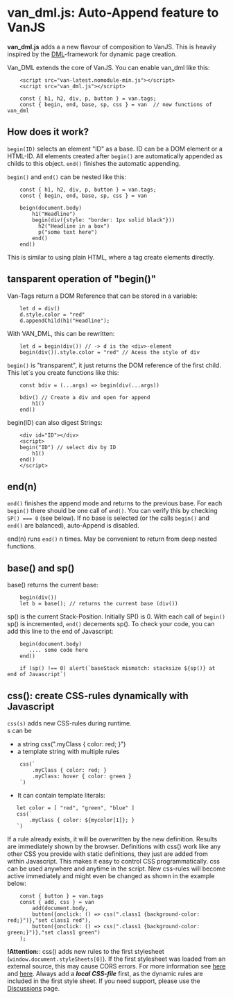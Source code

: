 # van_dml.js: Auto-Append feature to VanJS

**van_dml.js** adds a a new flavour of composition to VanJS. This is heavily inspired by the [DML](https://github.com/efpage/dml)-framework for dynamic page creation.

Van_DML extends the core of VanJS. You can enable van_dml like this:
```JS
    <script src="van-latest.nomodule-min.js"></script>
    <script src="van_dml.js"></script>

    const { h1, h2, div, p, button } = van.tags;
    const { begin, end, base, sp, css } = van  // new functions of van_dml
```
## How does it work?
`begin(ID)` selects an element "ID" as a base. ID can be a DOM element or a HTML-ID. All elements created after `begin()` are automatically appended as childs to this object.
`end()` finishes the automatic appending.

`begin()` and `end()` can be nested like this:
```JS
    const { h1, h2, div, p, button } = van.tags;
    const { begin, end, base, sp, css } = van
    
    beign(document.body)
        h1("Headline")
        begin(div({style: "border: 1px solid black"}))
          h2("Headline in a box")
          p("some text here")
        end()
    end()
```
This is similar to using plain HTML, where a tag create elements directly.

## tansparent operation of "begin()"

Van-Tags return a DOM Reference that can be stored in a variable:
```JS
    let d = div()
    d.style.color = "red"
    d.appendChild(h1("Headline");
```
With VAN_DML, this can be rewritten:
```JS
    let d = begin(div()) // -> d is the <div>-element
    begin(div()).style.color = "red" // Acess the style of div
```
`begin()` is "transparent", it just returns the DOM reference of the first child. This let´s you create functions like this:
```JS
    const bdiv = (...args) => begin(div(...args))
    
    bdiv() // Create a div and open for append
        h1()
    end()
```
begin(ID) can also digest Strings:
```JS
    <div id="ID"></div>
    <script>
    begin("ID") // select div by ID
        h1()
    end()
    </script>
```

## end(n)

`end()` finishes the append mode and returns to the previous base. For each `begin()` there should be one call of `end()`. You can verify this by checking `SP() === 0` (see below). 
If no base is selected (or the calls `begin()` and `end()` are balanced), auto-Append is disabled. 

end(n) runs `end()` n times. May be convenient to return from deep nested functions.

## base() and sp()

base() returns the current base:
```JS
    begin(div()) 
    let b = base(); // returns the current base (div())
```

sp() is the current Stack-Position. Initially SP() is 0. With each call of `begin()` sp() is incremented, `end()` decements sp().
To check your code, you can add this line to the end of Javascript:
```JS
    begin(document.body) 
       .... some code here
    end()
    
    if (sp() !== 0) alert(`baseStack mismatch: stacksize ${sp()} at end of Javascript`)
```

## css(): create CSS-rules dynamically with Javascript

`css(s)` adds new CSS-rules during runtime.  
s can be 
- a string css(".myClass { color: red; }") 
- a template string with multiple rules
```JS
    css(`
        .myClass { color: red; }
        .myClass: hover { color: green }
    `)
 ```
 - It can contain template literals: 
 ```JS
    let color = [ "red", "green", "blue" ]
    css(`
        .myClass { color: ${mycolor[1]}; }
    `)
```
If a rule already exists, it will be overwritten by the new definition. Results are immediately shown by the browser. Definitions with css() work like any other CSS you provide with static definitions, they just are added from within Javascript. This makes it easy to control CSS programmatically. css can be used anywhere and anytime in the script. New css-rules will become active immediately and might even be changed as shown in the example below:
```JS
    const { button } = van.tags
    const { add, css } = van
        add(document.body,
        button({onclick: () => css(".class1 {background-color: red;}")},"set class1 red"),
        button({onclick: () => css(".class1 {background-color: green;}")},"set class1 green")
    );
```
**!Attention:**: css() adds new rules to the first stylesheet (`window.document.styleSheets[0]`). If the first stylesheet was loaded from an external source, this may cause CORS errors. For more information see [here](https://davidwalsh.name/add-rules-stylesheets) and [here](https://stackoverflow.com/questions/49088507/cannot-access-rules-in-external-cssstylesheet). Always add a ***local CSS-file*** first, as the dynamic rules are included in the first style sheet. If you need support, please use the [Discussions](https://github.com/vanjs-org/van/discussions) page.
